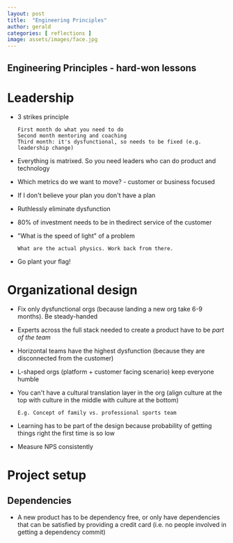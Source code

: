 ```yaml
---
layout: post
title:  "Engineering Principles"
author: gerald
categories: [ reflections ]
image: assets/images/face.jpg
---
```


Engineering Principles - hard-won lessons 
---

# Leadership
- 3 strikes principle
    ```
    First month do what you need to do
    Second month mentoring and coaching
    Third month: it's dysfunctional, so needs to be fixed (e.g. leadership change) 
    ```


- Everything is matrixed. So you need leaders who can do product and technology
- Which metrics do we want to move? - customer or business focused
- If I don't believe your plan you don't have a plan
- Ruthlessly eliminate dysfunction
- 80% of investment needs to be in thedirect service of the customer
- "What is the speed of light" of a problem
    ``` 
    What are the actual physics. Work back from there.
    ```
- Go plant your flag!
# Organizational design
- Fix only dysfunctional orgs (because landing a new org take 6-9 months). Be steady-handed
- Experts across the full stack needed to create a product have to be *part of the team*
- Horizontal teams have the highest dysfunction (because they are disconnected from the customer)
- L-shaped orgs (platform + customer facing scenario) keep everyone humble


- You can't have a cultural translation layer in the org (align culture at the top with culture in the middle with culture at the bottom)
    ```
    E.g. Concept of family vs. professional sports team 
    ```
- Learning has to be part of the design because probability of getting things right the first time is so low
- Measure NPS consistently

# Project setup

## Dependencies
- A new product has to be dependency free, or only have dependencies that can be satisfied by providing a credit card (i.e. no people involved in getting a dependency commit)